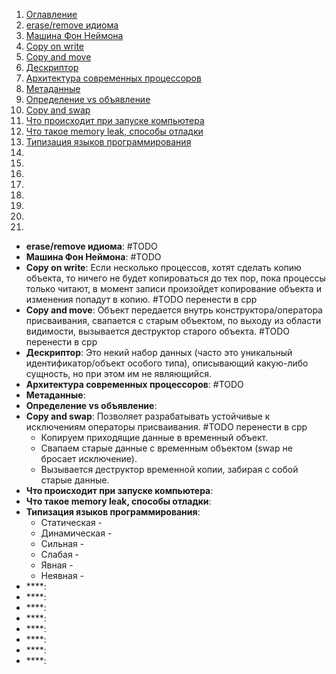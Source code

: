 1. [Оглавление](https://github.com/Nethius/cheatsheet/blob/main/README.md)
1. [erase/remove идиома](#1)
1. [Машина Фон Неймона](#2)
1. [Copy on write](#3)
1. [Copy and move](#4)
1. [Дескриптор](#5)
1. [Архитектура современных процессоров](#6)
1. [Метаданные](#7)
1. [Определение vs объявление](#8)
1. [Copy and swap](#9)
1. [Что происходит при запуске компьютера](#10)
1. [Что такое memory leak, способы отладки](#11)
1. [Типизация языков программирования](#12)
1. [](#13)
1. [](#14)
1. [](#15)
1. [](#16)
1. [](#17)
1. [](#18)
1. [](#19)
1. [](#20)

* **erase/remove идиома**: <a name="1"></a> #TODO
* **Машина Фон Неймона**: <a name="2"></a> #TODO
* **Copy on write**: <a name="3"></a> Если несколько процессов, хотят сделать копию объекта, то ничего не будет копироваться до тех пор, пока процессы только читают, в момент записи произойдет копирование объекта и изменения попадут в копию. #TODO перенести в cpp
* **Copy and move**: <a name="4"></a> Объект передается внутрь конструктора/оператора присваивания, свапается с старым объектом, по выходу из области видимости, вызывается деструктор старого объекта. #TODO перенести в cpp
* **Дескриптор**: <a name="5"></a> Это некий набор данных (часто это уникальный идентификатор/объект особого типа), описывающий какую-либо сущность, но при этом им не являющийся.
* **Архитектура современных процессоров**: <a name="6"></a> #TODO
* **Метаданные**: <a name="7"></a>
* **Определение vs объявление**: <a name="8"></a>
* **Copy and swap**: <a name="9"></a> Позволяет разрабатывать устойчивые к исключениям операторы присваивания. #TODO перенести в cpp
    * Копируем приходящие данные в временный объект.
    * Свапаем старые данные с временным объектом (swap не бросает исключение).
    * Вызывается деструктор временной копии, забирая с собой старые данные.
* **Что происходит при запуске компьютера**: <a name="10"></a>
* **Что такое memory leak, способы отладки**: <a name="11"></a>
* **Типизация языков программирования**: <a name="12"></a>
    * Статическая - 
    * Динамическая -
    * Сильная -
    * Слабая -
    * Явная -
    * Неявная -
* ****: <a name="13"></a> 
* ****: <a name="14"></a> 
* ****: <a name="15"></a> 
* ****: <a name="16"></a> 
* ****: <a name="17"></a> 
* ****: <a name="18"></a> 
* ****: <a name="19"></a> 
* ****: <a name="20"></a> 
